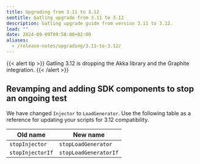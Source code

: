 ```yaml
---
title: Upgrading from 3.11 to 3.12
seotitle: Gatling upgrade from 3.11 to 3.12
description: Gatling upgrade guide from version 3.11 to 3.12.
lead: ""
date: 2024-09-09T09:58:00+02:00
aliases:
  - /release-notes/upgrading/3.11-to-3.12/
---
```


{{< alert tip >}}
Gatling 3.12 is dropping the Akka library and the Graphite integration.
{{< /alert >}}

## Revamping and adding SDK components to stop an ongoing test

We have changed `Injector` to `LoadGenerator`. Use the following table as a reference for updating your scripts for
3.12 compatibility. 

| Old name         | New name              |
|------------------|-----------------------|
| `stopInjector`   | `stopLoadGenerator`   |
| `stopInjectorIf` | `stopLoadGeneratorIf` |
